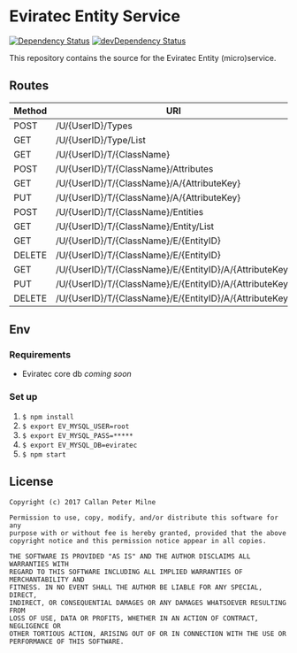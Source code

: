 # Eviratec Entity Service

[![Dependency Status](https://david-dm.org/eviratec/entity-svc/status.svg)](https://david-dm.org/eviratec/entity-svc)
[![devDependency Status](https://david-dm.org/eviratec/entity-svc/dev-status.svg)](https://david-dm.org/eviratec/entity-svc#info=devDependencies)

This repository contains the source for the Eviratec Entity (micro)service.

## Routes

| Method | URI | Operation ID |
|---|---|---|
| POST | /U/{UserID}/Types | createType |
| GET | /U/{UserID}/Type/List | getTypeList |
| GET | /U/{UserID}/T/{ClassName} | getTypeByClassName |
| POST | /U/{UserID}/T/{ClassName}/Attributes | createTypeAttribute |
| GET | /U/{UserID}/T/{ClassName}/A/{AttributeKey} | getTypeAttributeByAttributeKey |
| PUT | /U/{UserID}/T/{ClassName}/A/{AttributeKey} | updateTypeAttributeByAttributeKey |
| POST | /U/{UserID}/T/{ClassName}/Entities | createEntity |
| GET | /U/{UserID}/T/{ClassName}/Entity/List | getEntityList |
| GET | /U/{UserID}/T/{ClassName}/E/{EntityID} | getEntityByEntityID |
| DELETE | /U/{UserID}/T/{ClassName}/E/{EntityID} | deleteEntityByEntityID |
| GET | /U/{UserID}/T/{ClassName}/E/{EntityID}/A/{AttributeKey} | getEntityAttributeByAttributeKey |
| PUT | /U/{UserID}/T/{ClassName}/E/{EntityID}/A/{AttributeKey} | updateEntityAttributeByAttributeKey |
| DELETE | /U/{UserID}/T/{ClassName}/E/{EntityID}/A/{AttributeKey} | deleteEntityAttributeByAttributeKey |

## Env

### Requirements

* Eviratec core db *coming soon*

### Set up

1. `$ npm install`
2. `$ export EV_MYSQL_USER=root`
3. `$ export EV_MYSQL_PASS=*****`
4. `$ export EV_MYSQL_DB=eviratec`
5. `$ npm start`

## License

```
Copyright (c) 2017 Callan Peter Milne

Permission to use, copy, modify, and/or distribute this software for any
purpose with or without fee is hereby granted, provided that the above
copyright notice and this permission notice appear in all copies.

THE SOFTWARE IS PROVIDED "AS IS" AND THE AUTHOR DISCLAIMS ALL WARRANTIES WITH
REGARD TO THIS SOFTWARE INCLUDING ALL IMPLIED WARRANTIES OF MERCHANTABILITY AND
FITNESS. IN NO EVENT SHALL THE AUTHOR BE LIABLE FOR ANY SPECIAL, DIRECT,
INDIRECT, OR CONSEQUENTIAL DAMAGES OR ANY DAMAGES WHATSOEVER RESULTING FROM
LOSS OF USE, DATA OR PROFITS, WHETHER IN AN ACTION OF CONTRACT, NEGLIGENCE OR
OTHER TORTIOUS ACTION, ARISING OUT OF OR IN CONNECTION WITH THE USE OR
PERFORMANCE OF THIS SOFTWARE.
```
